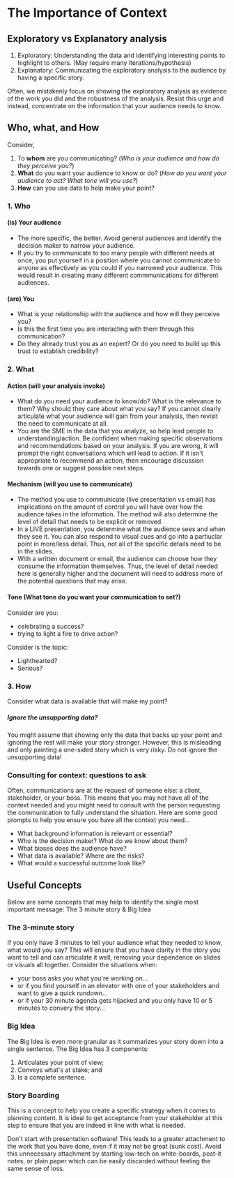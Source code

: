 # The Importance of Context

## Exploratory vs Explanatory analysis
1. Exploratory: Understanding the data and identifying interesting points to highlight to others. (May require many iterations/hypothesis)
2. Explanatory: Communicating the exploratory analysis to the audience by having a specific story.

Often, we mistakenly focus on showing the exploratory analysis as evidence of the work you did and the robustness of the analysis. Resist this urge and instead, concentrate on the information that your audience needs to know. 

## Who, what, and How
Consider, 
1. To **whom** are you communicating? (_Who is your audience and how do they perceive you?_)
2. **What** do you want your audience to know or do? (_How do you want your audience to act? What tone will you use?_)
3. **How** can you use data to help make your point?

### 1. Who
#### (is) Your audience 
- The more specific, the better. Avoid general audiences and identify the decision maker to narrow your audience.
- If you try to communicate to too many people with different needs at once, you put yourself in a position where you cannot communicate to anyone as effectively as you could if you narrowed your audience. This would result in creating many different commmunications for different audiences.
  
#### (are) You
- What is your relationship with the audience and how will they perceive you?
- Is this the first time you are interacting with them through this communication?
- Do they already trust you as an expert? Or do you need to build up this trust to establish credibility?

### 2. What
#### Action (will your analysis invoke)
- What do you need your audience to know/do? What is the relevance to them? Why should they care about what you say? If you cannot clearly articulate what your audience will gain from your analysis, then revisit the need to communicate at all.
- You are the SME in the data that you analyze, so help lead people to understanding/action. Be confident when making specific observations and recommendations based on your analysis. If you are wrong, it will prompt the right conversations which will lead to action. If it isn't appropriate to recommend an action, then encourage discussion towards one or suggest possible next steps.

#### Mechanism (will you use to communicate) 
- The method you use to communicate (live presentation vs email) has implications on the amount of control you will have over how the audience takes in the information. The method will also determine the level of detail that needs to be explicit or removed. 
- In a LIVE presentation, you determine what the audience sees and when they see it. You can also respond to visual cues and go into a partiuclar point in more/less detail. Thus, not all of the specific details need to be in the slides.
- With a written document or email, the audience can choose how they consume the information themselves. Thus, the level of detail needed here is generally higher and the document will need to address more of the potential questions that may arise.

#### Tone (What tone do you want your communication to set?)
Consider are you: 
- celebrating a success?
- trying to light a fire to drive action?

Consider is the topic:
- Lighthearted?
- Serious?

### 3. How
Consider what data is available that will make my point?

##### Ignore the unsupporting data?
You might assume that showing only the data that backs up your point and ignoring the rest will make your story stronger. However, this is misleading and only painting a one-sided story which is very risky. Do not ignore the unsupporting data!
  
### Consulting for context: questions to ask
Often, communications are at the request of someone else: a client, stakeholder, or your boss. This means that you may not have all of the context needed and you might need to consult with the person requesting the communication to fully understand the situation. Here are some good prompts to help you ensure you have all the context you need...
- What background information is relevant or essential?
- Who is the decision maker? What do we know about them?
- What biases does the audience have?
- What data is available? Where are the risks?
- What would a successful outcome look like?

## Useful Concepts
Below are some concepts that may help to identify the single most important message: The 3 minute story & Big Idea

###  The 3-minute story
If you only have 3 minutes to tell your audience what they needed to know, what would you say? This will ensure that you have clarity in the story you want to tell and can articulate it well, removing your dependence on slides or visuals all together. 
Consider the situations when:
- your boss asks you what you're working on...
- or if you find yourself in an elevator with one of your stakeholders and want to give a quick rundown...
- or if your 30 minute agenda gets hijacked and you only have 10 or 5 minutes to convery the story...

### Big Idea
The Big Idea is even more granular as it summarizes your story down into a single sentence. The Big Idea has 3 components:
1. Articulates your point of view;
2. Conveys what's at stake; and
3. Is a complete sentence.

### Story Boarding 
This is a concept to help you create a specific strategy when it comes to planning content. It is ideal to get acceptance from your stakeholder at this step to ensure that you are indeed in line with what is needed.

Don't start with presentation software! This leads to a greater attachment to the work that you have done, even if it may not be great (sunk cost). Avoid this unnecessary attachment by starting low-tech on white-boards, post-it notes, or plain paper which can be easily discarded without feeling the same sense of loss.
